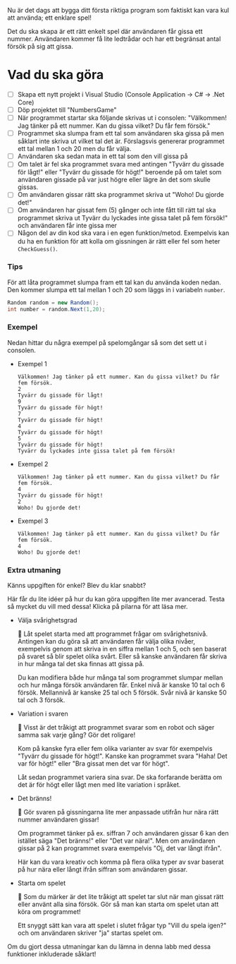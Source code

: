 Nu är det dags att bygga ditt första riktiga program som faktiskt kan vara kul att använda; ett enklare spel!

Det du ska skapa är ett rätt enkelt spel där användaren får gissa ett nummer. Användaren kommer få lite ledtrådar och har ett begränsat antal försök på sig att gissa.

# Vad du ska göra

- [ ]  Skapa ett nytt projekt i Visual Studio (Console Application → C# → .Net Core)
- [ ]  Döp projektet till "NumbersGame"
- [ ]  När programmet startar ska följande skrivas ut i consolen: "Välkommen! Jag tänker på ett nummer. Kan du gissa vilket? Du får fem försök."
- [ ]  Programmet ska slumpa fram ett tal som användaren ska gissa på men såklart inte skriva ut vilket tal det är. Förslagsvis genererar programmet ett tal mellan 1 och 20 men du får välja.
- [ ]  Användaren ska sedan mata in ett tal som den vill gissa på
- [ ]  Om talet är fel ska programmet svara med antingen "Tyvärr du gissade för lågt!" eller "Tyvärr du gissade för högt!" beroende på om talet som användaren gissade på var just högre eller lägre än det som skulle gissas.
- [ ]  Om användaren gissar rätt ska programmet skriva ut "Woho! Du gjorde det!"
- [ ]  Om användaren har gissat fem (5) gånger och inte fått till rätt tal ska programmet skriva ut Tyvärr du lyckades inte gissa talet på fem försök!" och användaren får inte gissa mer
- [ ]  Någon del av din kod ska vara i en egen funktion/metod. Exempelvis kan du ha en funktion för att kolla om gissningen är rätt eller fel som heter `CheckGuess()`.

### Tips

För att låta programmet slumpa fram ett tal kan du använda koden nedan. Den kommer slumpa ett tal mellan 1 och 20 som läggs in i variabeln `number`.

```csharp
Random random = new Random();
int number = random.Next(1,20);
```

### Exempel

Nedan hittar du några exempel på spelomgångar så som det sett ut i consolen.

- Exempel 1
    
    ```
    Välkommen! Jag tänker på ett nummer. Kan du gissa vilket? Du får fem försök.
    2
    Tyvärr du gissade för lågt!
    9
    Tyvärr du gissade för högt!
    7
    Tyvärr du gissade för högt!
    4
    Tyvärr du gissade för högt!
    5
    Tyvärr du gissade för högt!
    Tyvärr du lyckades inte gissa talet på fem försök!
    ```
    
- Exempel 2
    
    ```
    Välkommen! Jag tänker på ett nummer. Kan du gissa vilket? Du får fem försök.
    4
    Tyvärr du gissade för högt!
    2
    Woho! Du gjorde det!
    ```
    
- Exempel 3
    
    ```
    Välkommen! Jag tänker på ett nummer. Kan du gissa vilket? Du får fem försök.
    4
    Woho! Du gjorde det!
    ```
    

### Extra utmaning

Känns uppgiften för enkel? Blev du klar snabbt?

Här får du lite idéer på hur du kan göra uppgiften lite mer avancerad. Testa så mycket du vill med dessa! Klicka på pilarna för att läsa mer.

- Välja svårighetsgrad
    
    <aside>
    🤔 Låt spelet starta med att programmet frågar om svårighetsnivå. Antingen kan du göra så att användaren får välja olika nivåer, exempelvis genom att skriva in en siffra mellan 1 och 5, och sen baserat på svaret så blir spelet olika svårt. Eller så kanske användaren får skriva in hur många tal det ska finnas att gissa på.
    
    Du kan modifiera både hur många tal som programmet slumpar mellan och hur många försök användaren får. Enkel nivå är kanske 10 tal och 6 försök. Mellannivå är kanske 25 tal och 5 försök. Svår nivå är kanske 50 tal och 3 försök.
    
    </aside>
    
- Variation i svaren
    
    <aside>
    🤔 Visst är det tråkigt att programmet svarar som en robot och säger samma sak varje gång? Gör det roligare!
    
    Kom på kanske fyra eller fem olika varianter av svar för exempelvis "Tyvärr du gissade för högt!". Kanske kan programmet svara "Haha! Det var för högt!" eller "Bra gissat men det var för högt".
    
    Låt sedan programmet variera sina svar. De ska forfarande berätta om det är för högt eller lågt men med lite variation i språket.
    
    </aside>
    
- Det bränns!
    
    <aside>
    🤔 Gör svaren på gissningarna lite mer anpassade utifrån hur nära rätt nummer användaren gissar!
    
    Om programmet tänker på ex. siffran 7 och användaren gissar 6 kan den istället säga "Det bränns!" eller "Det var nära!". Men om användaren gissar på 2 kan programmet svara exempelvis "Oj, det var långt ifrån".
    
    Här kan du vara kreativ och komma på flera olika typer av svar baserat på hur nära eller långt ifrån siffran som användaren gissar.
    
    </aside>
    
- Starta om spelet
    
    <aside>
    🤔 Som du märker är det lite tråkigt att spelet tar slut när man gissat rätt eller använt alla sina försök. Gör så man kan starta om spelet utan att köra om programmet!
    
    Ett snyggt sätt kan vara att spelet i slutet frågar typ "Vill du spela igen?" och om användaren skriver "ja" startas spelet om.
    
    </aside>
    

Om du gjort dessa utmaningar kan du lämna in denna labb med dessa funktioner inkluderade såklart!